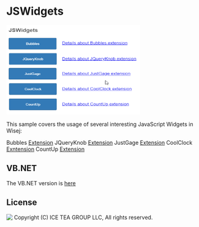 JSWidgets
====

<img src="../Support/Images/jswidgets.png" width="350" height="233">

This sample covers the usage of several interesting JavaScript Widgets in Wisej:

Bubbles [Extension](https://github.com/iceteagroup/wisej-extensions/tree/2.2/Wisej.Web.Ext.Bubbles)
JQueryKnob [Extension](https://github.com/iceteagroup/wisej-extensions/tree/2.2/Wisej.Web.Ext.jQueryKnob)
JustGage [Extension](https://github.com/iceteagroup/wisej-extensions/tree/2.2/Wisej.Web.Ext.JustGage)
CoolClock [Exntension](https://github.com/iceteagroup/wisej-extensions/tree/2.2/Wisej.Web.Ext.CoolClock)
CountUp [Extension](https://github.com/iceteagroup/wisej-extensions/tree/2.2/Wisej.Web.Ext.CountUp)

VB.NET
------
The VB.NET version is [here](TODO)

License
-------
<img src="http://iceteagroup.com/wp-content/uploads/2017/01/Square-64x64-trasp.png" height="20" align="top"> Copyright (C) ICE TEA GROUP LLC, All rights reserved.

